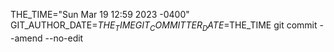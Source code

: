 THE_TIME="Sun Mar 19 12:59 2023 -0400" GIT_AUTHOR_DATE=$THE_TIME GIT_COMMITTER_DATE=$THE_TIME git commit --amend --no-edit